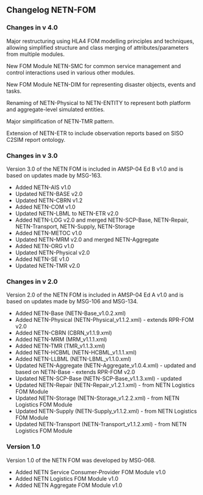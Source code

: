 ## Changelog NETN-FOM

### Changes in v 4.0
Major restructuring using HLA4 FOM modelling principles and techniques, allowing simplified structure and class merging of attributes/parameters from multiple modules.

New FOM Module NETN-SMC for common service management and control interactions used in various other modules.

New FOM Module NETN-DIM for representing disaster objects, events and tasks.

Renaming of NETN-Physical to NETN-ENTITY to represent both platform and aggregate-level simulated entities.

Major simplification of NETN-TMR pattern.

Extension of NETN-ETR to include observation reports based on SISO C2SIM report ontology.

### Changes in v 3.0
Version 3.0 of the NETN FOM is included in AMSP-04 Ed B v1.0 and is based on updates made by MSG-163.

* Added NETN-AIS v1.0
* Updated NETN-BASE v2.0
* Updated NETN-CBRN v1.2
* Added NETN-COM v1.0
* Updated NETN-LBML to NETN-ETR v2.0
* Added NETN-LOG v2.0 and merged NETN-SCP-Base, NETN-Repair, NETN-Transport, NETN-Supply, NETN-Storage
* Added NETN-METOC v1.0
* Updated NETN-MRM v2.0 and merged NETN-Aggregate
* Added NETN-ORG v1.0
* Updated NETN-Physical v2.0
* Added NETN-SE v1.0
* Updated NETN-TMR v2.0

### Changes in v 2.0 
Version 2.0 of the NETN FOM is included in AMSP-04 Ed A v1.0 and is based on updates made by MSG-106 and MSG-134.

* Added NETN-Base (NETN-Base_v1.0.2.xml)
* Added NETN-Physical (NETN-Physical_v1.1.2.xml) - extends RPR-FOM v2.0
* Added NETN-CBRN (CBRN_v1.1.9.xml)
* Added NETN-MRM (MRM_v1.1.1.xml)
* Added NETN-TMR (TMR_v1.1.3.xml)
* Added NETN-HCBML (NETN-HCBML_v1.1.1.xml)
* Added NETN-LLBML (NETN-LBML_v1.1.0.xml)
* Updated NETN-Aggregate (NETN-Aggregate_v1.0.4.xml) - updated and based on NETN-Base - extends RPR-FOM v2.0
* Updated NETN-SCP-Base (NETN-SCP-Base_v1.1.3.xml) - updated
* Updated NETN-Repair (NETN-Repair_v1.2.1.xml) - from NETN Logistics FOM Module
* Updated NETN-Storage (NETN-Storage_v1.2.2.xml) - from NETN Logistics FOM Module
* Updated NETN-Supply (NETN-Supply_v1.1.2.xml) - from NETN Logistics FOM Module
* Updated NETN-Transport (NETN-Transport_v1.1.2.xml) - from NETN Logistics FOM Module

### Version 1.0
Version 1.0 of the NETN FOM was developed by MSG-068.

* Added NETN Service Consumer‐Provider FOM Module v1.0
* Added NETN Logistics FOM Module v1.0
* Added NETN Aggregate FOM Module v1.0